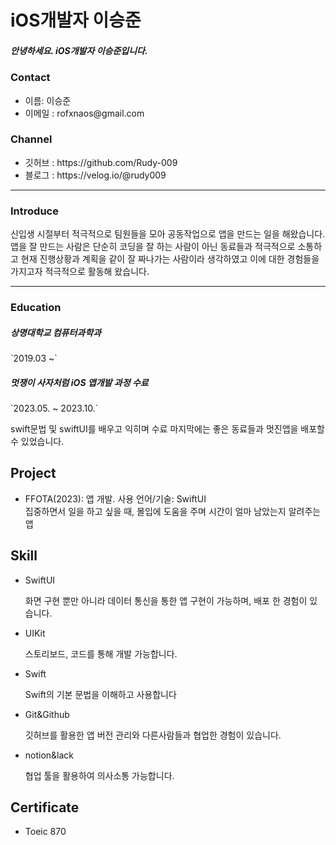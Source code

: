 
<h1> iOS개발자 이승준</h1>

<h5>안녕하세요. iOS개발자 이승준입니다.</h5>

<h3>Contact</h3> 
<ul>
  <li>
    이름: 이승준
  </li>
  <li>
    이메일 : rofxnaos@gmail.com
  </li>
</ul>

<h3>Channel</h3> 
<ul>
  <li>깃허브 : https://github.com/Rudy-009
  </li>
  <li>블로그 : https://velog.io/@rudy009
  </li>
</ul>

---

<h3>Introduce</h3>
<p>
  신입생 시절부터 적극적으로 팀원들을 모아 공동작업으로 앱을 만드는 일을 해왔습니다. 앱을 잘 만드는 사람은 단순히 코딩을 잘 하는 사람이 아닌 동료들과 적극적으로 소통하고 현재 진행상황과 계획을 같이 잘 짜나가는 사람이라 생각하였고 이에 대한 경험들을 가지고자 적극적으로 활동해 왔습니다.
</p>

---

<h3>Education</h3> 

<h5> 상명대학교 컴퓨터과학과</h5>
`2019.03 ~`

<h5>멋쟁이 사자처럼  iOS 앱개발 과정 수료</h5>
`2023.05. ~ 2023.10.`
<p>swift문법 및 swiftUI를 배우고 익히며 수료 마지막에는 좋은 동료들과 멋진앱을 배포할 수 있었습니다. </p>

<h2>Project</h2> 
<ul>
  <li>
    FFOTA(2023): 앱 개발. 사용 언어/기술: SwiftUI<br>
    집중하면서 일을 하고 싶을 때, 몰입에 도움을 주며 시간이 얼마 남았는지 알려주는 앱
  </li>
</ul>


<h2>Skill</h2> 
<ul>
  <li>SwiftUI</li>
  <p>화면 구현 뿐만 아니라 데이터 통신을 통한 앱 구현이 가능하며, 배포 한 경험이 있습니다. 
 </p>
  <li>UIKit</li>
  <p>스토리보드, 코드를 통해 개발 가능합니다.</p>
  <li>Swift</li>
  <p>Swift의 기본 문법을 이해하고 사용합니다</p>
  <li>Git&Github</li>
  <p>깃허브를 활용한 앱 버전 관리와 다른사람들과 협업한 경험이 있습니다.</p>
  <li>notion&lack</li>
  <p>협업 툴을 활용하여 의사소통 가능합니다.</p>
</ul>

<h2>Certificate</h2> 
<ul>
  <li>Toeic 870</li>
</ul>
